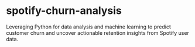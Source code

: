 # spotify-churn-analysis
Leveraging Python for data analysis and machine learning to predict customer churn and uncover actionable retention insights from Spotify user data.
